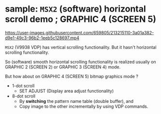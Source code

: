 # sample: `MSX2` (software) horizontal scroll demo ; GRAPHIC 4 (SCREEN 5)

<https://user-images.githubusercontent.com/659805/213215110-3a01a382-d9e1-49c3-96b2-1eeb5c128697.mp4>

`MSX2` (V9938 VDP) has vertical scrolling functionality.
But it hasn't horizontal scrolling functionality.

So (software) smooth horizontal scrolling functionality is realized usually on
GRAPHIC 2 (SCREEN 2) or GRAPHIC 3 (SCREEN 4) mode.

But how about on GRAPHIC 4 (SCREEN 5) bitmap graphics mode ?

- 1-dot scroll
  - SET ADJUST (Display area adjust functionality)
- 8-dot scroll
  - By **switching** the pattern name table (double buffer), and
  - Copy image to the other incrementally by using VDP commands.
